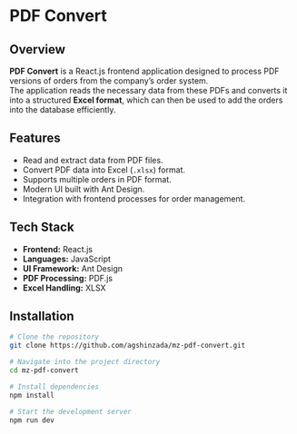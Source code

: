 # PDF Convert

## Overview
**PDF Convert** is a React.js frontend application designed to process PDF versions of orders from the company’s order system.  
The application reads the necessary data from these PDFs and converts it into a structured **Excel format**, which can then be used to add the orders into the database efficiently.  

## Features
- Read and extract data from PDF files.  
- Convert PDF data into Excel (`.xlsx`) format.  
- Supports multiple orders in PDF format.  
- Modern UI built with Ant Design.  
- Integration with frontend processes for order management.  

## Tech Stack
- **Frontend:** React.js  
- **Languages:** JavaScript  
- **UI Framework:** Ant Design  
- **PDF Processing:** PDF.js  
- **Excel Handling:** XLSX  

## Installation
```bash
# Clone the repository
git clone https://github.com/agshinzada/mz-pdf-convert.git

# Navigate into the project directory
cd mz-pdf-convert

# Install dependencies
npm install

# Start the development server
npm run dev
